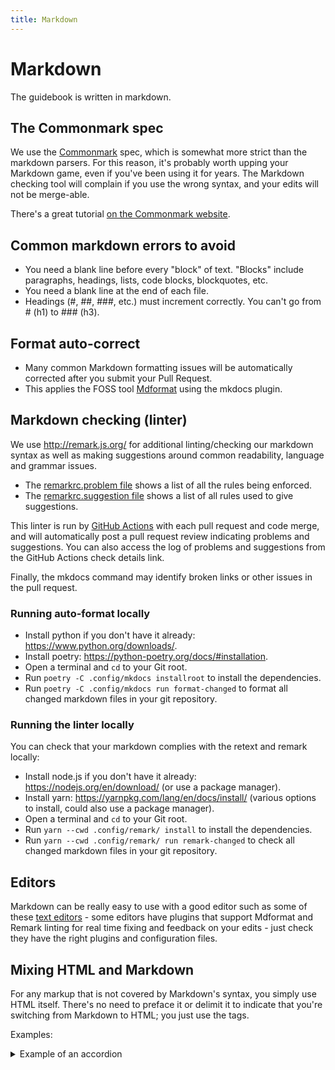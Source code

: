 ```yaml
---
title: Markdown
---
```


# Markdown

The guidebook is written in markdown.

## The Commonmark spec

We use the [Commonmark](http://commonmark.org/) spec, which is somewhat more strict than the markdown parsers. For this reason, it's probably worth upping your Markdown game, even if you've been using it for years. The Markdown checking tool will complain if you use the wrong syntax, and your edits will not be merge-able.

There's a great tutorial [on the Commonmark website](http://commonmark.org/help/tutorial/).

## Common markdown errors to avoid

- You need a blank line before every "block" of text. "Blocks" include paragraphs, headings, lists, code blocks, blockquotes, etc.
- You need a blank line at the end of each file.
- Headings (#, ##, ###, etc.) must increment correctly. You can't go from # (h1) to ### (h3).

## Format auto-correct

- Many common Markdown formatting issues will be automatically corrected after you submit your Pull Request.
- This applies the FOSS tool [Mdformat](https://github.com/hukkin/mdformat) using the mkdocs plugin.

## Markdown checking (linter)

We use <http://remark.js.org/> for additional linting/checking our markdown syntax as well as making suggestions around common readability, language and grammar issues.

- The [remarkrc.problem file](https://github.com/CivicActions/guidebook/blob/master/.config/remark/remarkrc.problem) shows a list of all the rules being enforced.
- The [remarkrc.suggestion file](https://github.com/CivicActions/guidebook/blob/master/.config/remark/remarkrc.suggestion) shows a list of all rules used to give suggestions.

This linter is run by [GitHub Actions](automatic-checking.md) with each pull request and code merge, and will automatically post a pull request review indicating problems and suggestions. You can also access the log of problems and suggestions from the GitHub Actions check details link.

Finally, the mkdocs command may identify broken links or other issues in the pull request.

### Running auto-format locally

- Install python if you don't have it already: <https://www.python.org/downloads/>.
- Install poetry: <https://python-poetry.org/docs/#installation>.
- Open a terminal and `cd` to your Git root.
- Run `poetry -C .config/mkdocs installroot` to install the dependencies.
- Run `poetry -C .config/mkdocs run format-changed` to format all changed markdown files in your git repository.

### Running the linter locally

You can check that your markdown complies with the retext and remark locally:

- Install node.js if you don't have it already: <https://nodejs.org/en/download/> (or use a package manager).
- Install yarn: <https://yarnpkg.com/lang/en/docs/install/> (various options to install, could also use a package manager).
- Open a terminal and `cd` to your Git root.
- Run `yarn --cwd .config/remark/ install` to install the dependencies.
- Run `yarn --cwd .config/remark/ run remark-changed` to check all changed markdown files in your git repository.

## Editors

Markdown can be really easy to use with a good editor such as some of these [text editors](../practice-areas/engineering/text-editors-ides.md) - some editors have plugins that support Mdformat and Remark linting for real time fixing and feedback on your edits - just check they have the right plugins and configuration files.

## Mixing HTML and Markdown

For any markup that is not covered by Markdown's syntax, you simply use HTML itself. There's no need to preface it or delimit it to indicate that you're switching from Markdown to HTML; you just use the tags.

Examples:

<details>
  <summary>Example of an accordion</summary>
  HTML block
</details>
